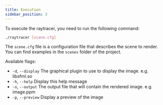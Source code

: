 ```yaml
---
title: Execution
sidebar_position: 3
---
```


To execute the raytracer, you need to run the following command:

```bash title="Run the raytracer"
./raytracer [scene.cfg]
```

The `scene.cfg` file is a configuration file that describes the scene to render. You can find examples in the `scenes` folder of the project.

Available flags:

- `-d`, `--display` The graphical plugin to use to display the image. e.g. libsfml.so
- `-h`, `--help`    Display this help message
- `-o`, `--output`  The output file that will contain the rendered image. e.g. image.ppm
- `-p`, `--preview` Display a preview of the image
